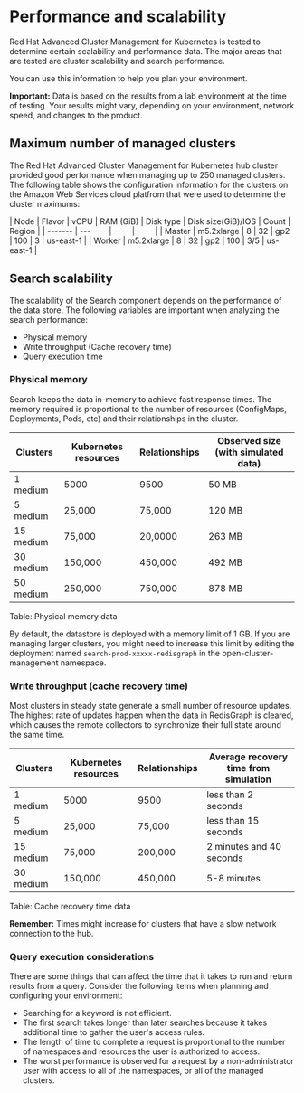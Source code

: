 # Performance and scalability

Red Hat Advanced Cluster Management for Kubernetes is tested to determine certain scalability and performance data. The major areas that are tested are cluster scalability and search performance. 

You can use this information to help you plan your environment. 

**Important:** Data is based on the results from a lab environment at the time of testing. Your results might vary, depending on your environment, network speed, and changes to the product. 

## Maximum number of managed clusters

The Red Hat Advanced Cluster Management for Kubernetes hub cluster provided good performance when managing up to 250 managed clusters. The following table shows the configuration information for the clusters on the Amazon Web Services cloud platfrom that were used to determine the cluster maximums:

| Node | Flavor | vCPU | RAM (GiB) | Disk type | Disk size(GiB)/IOS | Count | Region |
| ------- | --------| -----|----- |
| Master | m5.2xlarge | 8 | 32 | gp2 | 100 | 3 | us-east-1 |
| Worker | m5.2xlarge | 8 | 32 | gp2 | 100 | 3/5 | us-east-1 |

## Search scalability

The scalability of the Search component depends on the performance of the data store. The following variables are important when analyzing the search performance:

* Physical memory
* Write throughput (Cache recovery time)
* Query execution time

### Physical memory

Search keeps the data in-memory to achieve fast response times. The memory required is proportional to the number of resources (ConfigMaps, Deployments, Pods, etc) and their relationships in the cluster.

| Clusters | Kubernetes resources  | Relationships  | Observed size (with simulated data) |
| ------- | --------| -----|----- |
| 1 medium   | 5000 | 9500  | 50 MB |
| 5 medium     | 25,000 | 75,000  | 120 MB | 
| 15 medium     | 75,000 | 20,0000  | 263 MB |
| 30 medium     | 150,000 | 450,000  | 492 MB |
| 50 medium     | 250,000 | 750,000  | 878 MB | 

Table: Physical memory data

By default, the datastore is deployed with a memory limit of 1 GB.  If you are managing larger clusters, you might need to increase this limit by editing the deployment named `search-prod-xxxxx-redisgraph` in the open-cluster-management namespace.

### Write throughput (cache recovery time)

Most clusters in steady state generate a small number of resource updates. The highest rate of updates happen when the data in RedisGraph is cleared, which causes the remote collectors to synchronize their full state around the same time.

| Clusters | Kubernetes resources  | Relationships  | Average recovery time from simulation |
| ------- | --------| -----|----- |
| 1 medium   | 5000 | 9500  | less than 2 seconds |
| 5 medium     | 25,000 | 75,000  | less than 15 seconds | 
| 15 medium     | 75,000 | 200,000  | 2 minutes and 40 seconds |
| 30 medium     | 150,000 | 450,000  | 5-8 minutes |

Table: Cache recovery time data

**Remember:** Times might increase for clusters that have a slow network connection to the hub.

### Query execution considerations

There are some things that can affect the time that it takes to run and return results from a query. Consider the following items when planning and configuring your environment:

* Searching for a keyword is not efficient.
* The first search takes longer than later searches because it takes additional time to gather the user's access rules.
* The length of time to complete a request is proportional to the number of namespaces and resources the user is authorized to access.
* The worst performance is observed for a request by a non-administrator user with access to all of the namespaces, or all of the managed clusters.
